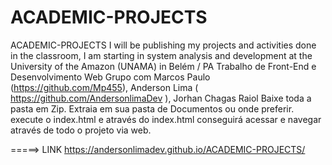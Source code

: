 # ACADEMIC-PROJECTS
ACADEMIC-PROJECTS I will be publishing my projects and activities done in the classroom, I am starting in system analysis and development at the University of the Amazon (UNAMA) in Belém / PA  Trabalho de Front-End e Desenvolvimento Web Grupo com Marcos Paulo (https://github.com/Mp455), Anderson Lima ( https://github.com/AndersonlimaDev ), Jorhan Chagas Raiol  Baixe toda a pasta em Zip. Extraia em sua pasta de Documentos ou onde preferir. execute o index.html e através do index.html conseguirá acessar e navegar através de todo o projeto via web.


=====> LINK  https://andersonlimadev.github.io/ACADEMIC-PROJECTS/
